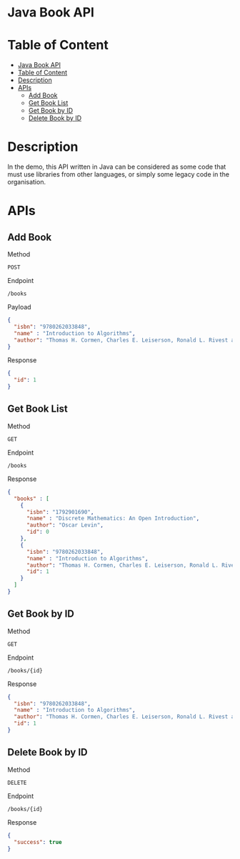 # Java Book API

# Table of Content

- [Java Book API](#java-book-api)
- [Table of Content](#table-of-content)
- [Description](#description)
- [APIs](#apis)
  - [Add Book](#add-book)
  - [Get Book List](#get-book-list)
  - [Get Book by ID](#get-book-by-id)
  - [Delete Book by ID](#delete-book-by-id)

# Description

In the demo, this API written in Java can be considered as some code that must use libraries from other languages, or 
simply some legacy code in the organisation.

# APIs

## Add Book

Method

    POST

Endpoint

    /books

Payload

```json
{
  "isbn": "9780262033848",
  "name" : "Introduction to Algorithms",
  "author": "Thomas H. Cormen, Charles E. Leiserson, Ronald L. Rivest and Clifford Stein"
}
```

Response

```json
{
  "id": 1
}
```

## Get Book List

Method

    GET

Endpoint

    /books

Response

```json
{
  "books" : [
    {
      "isbn": "1792901690",
      "name" : "Discrete Mathematics: An Open Introduction",
      "author": "Oscar Levin",
      "id": 0
    },
    {
      "isbn": "9780262033848",
      "name" : "Introduction to Algorithms",
      "author": "Thomas H. Cormen, Charles E. Leiserson, Ronald L. Rivest and Clifford Stein",
      "id": 1
    }
  ]
}
```

## Get Book by ID

Method

    GET

Endpoint

    /books/{id}

Response

```json
{
  "isbn": "9780262033848",
  "name" : "Introduction to Algorithms",
  "author": "Thomas H. Cormen, Charles E. Leiserson, Ronald L. Rivest and Clifford Stein",
  "id": 1
}
```

## Delete Book by ID

Method

    DELETE

Endpoint

    /books/{id}

Response

```json
{
  "success": true
}
```

